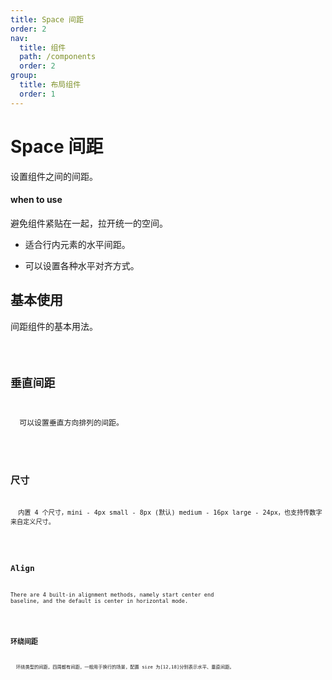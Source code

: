 ```yaml
---
title: Space 间距
order: 2
nav:
  title: 组件
  path: /components
  order: 2
group:
  title: 布局组件
  order: 1
---
```


# Space 间距

设置组件之间的间距。

#### when to use

<Alert type="info">
  避免组件紧贴在一起，拉开统一的空间。

- 适合行内元素的水平间距。

- 可以设置各种水平对齐方式。

</Alert>

## 基本使用

间距组件的基本用法。

<code src="./demos/index1.tsx" />

## 垂直间距

<Alert type="info">
  可以设置垂直方向排列的间距。
</Alert>

<code src="./demos/index2.tsx" />

## 尺寸

<Alert type="info">
  内置 4 个尺寸，mini - 4px small - 8px (默认) medium - 16px large - 24px，也支持传数字来自定义尺寸。
</Alert>

<code src="./demos/index3.tsx" />

## Align

There are 4 built-in alignment methods, namely start center end baseline, and the default is center in horizontal mode.

<code src="./demos/index4.tsx" />

## 环绕间距

<Alert type="info">
  环绕类型的间距，四周都有间距，一般用于换行的场景，配置 size 为[12,18]分别表示水平、垂直间距。
</Alert>

<code src="./demos/index5.tsx" />

<API />
